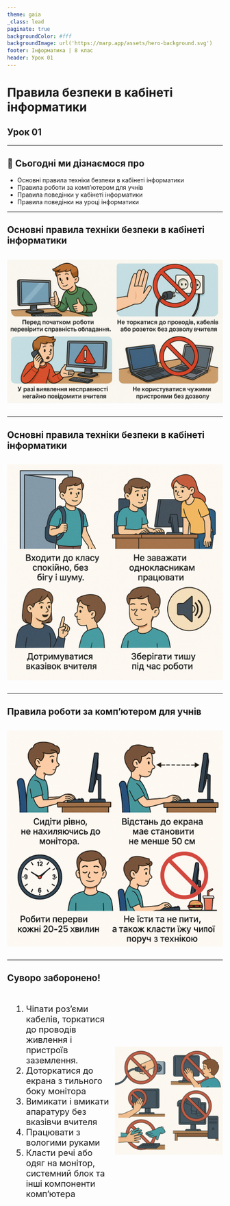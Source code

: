 ```yaml
---
theme: gaia
_class: lead
paginate: true
backgroundColor: #fff
backgroundImage: url('https://marp.app/assets/hero-background.svg')
footer: Інформатика | 8 клас
header: Урок 01
---
```


<style>

.centered-content {
  display: flex;
  justify-content: center;
  align-items: center;
}

.grid-container {
  display: grid;
  grid-template-columns: 50% 50%;
  align-items: left;
}

.text-left {
  font-size: 20px; /* Adjust text size */
  padding: 10px;
}

.image-center {
  max-width: 100%; /* Ensures the image scales within its space */
  text-align: right;
  display: flex;
  align-items: center;
  justify-content: center;
}

</style>

# Правила безпеки в кабінеті інформатики

## Урок **01**

---

## 🎯 Сьогодні ми дізнаємося про

- Основні правила техніки безпеки в кабінеті інформатики
- Правила роботи за комп’ютером для учнів
- Правила поведінки у кабінеті інформатики
- Правила поведінки на уроці інформатики

---

## Основні правила техніки безпеки в кабінеті інформатики

<section class="centered-content">

![h:400px](./assets/01/general_rules.png)

</section>

---

## Основні правила техніки безпеки в кабінеті інформатики

<section class="centered-content">

![h:400px](./assets/01/it_cabinet_rules.png)

</section>

---

## Правила роботи за комп’ютером для учнів

<section class="centered-content">

![h:400px](./assets/01/working_with_pc_rules.png)

</section>

---

## Суворо заборонено!

<div class="grid-container">
  <div class="text-left">

1. Чіпати розʼєми кабелів, торкатися до проводів живлення і пристроїв заземлення.
2. Доторкатися до екрана з тильного боку монітора
3. Вимикати і вмикати апаратуру без вказівчи вчителя
4. Працювати з вологими руками
5. Класти речі або одяг на монітор, системний блок та інші компоненти компʼютера

  </div>

  <div class="image-center">

![h:400px](./assets/01/strictly_prohibited.png)

  </div>
</div>
